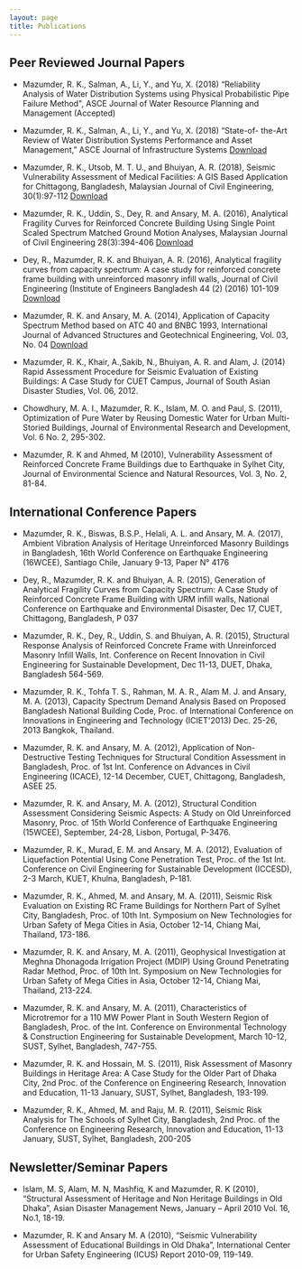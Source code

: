```yaml
---
layout: page
title: Publications
---
```


## Peer Reviewed Journal Papers

* Mazumder, R. K., Salman, A., Li, Y., and Yu, X. (2018) “Reliability Analysis of Water Distribution Systems using Physical Probabilistic Pipe Failure Method", ASCE Journal of Water Resource Planning and Management (Accepted)

* Mazumder, R. K., Salman, A., Li, Y., and Yu, X. (2018) “State-of- the-Art Review of Water Distribution Systems Performance and Asset Management,” ASCE Journal of Infrastructure Systems [Download](https://ascelibrary.org/doi/abs/10.1061/(ASCE)IS.1943-555X.0000426)

* Mazumder, R. K., Utsob, M. T. U., and Bhuiyan, A. R. (2018), Seismic Vulnerability Assessment of Medical Facilities: A GIS Based Application for Chittagong, Bangladesh, Malaysian Journal of Civil Engineering, 30(1):97-112 [Download](https://mjce.utm.my/index.php/MJCE/article/view/168)

* Mazumder, R. K., Uddin, S., Dey, R. and Ansary, M. A. (2016), Analytical Fragility Curves for Reinforced Concrete Building Using Single Point Scaled Spectrum Matched Ground Motion Analyses, Malaysian Journal of Civil Engineering 28(3):394-406 [Download](https://mjce.utm.my/index.php/MJCE/article/view/170)

* Dey, R., Mazumder, R. K.  and Bhuiyan, A. R. (2016), Analytical fragility curves from capacity spectrum: A case study for reinforced concrete frame building with unreinforced masonry infill walls, Journal of Civil Engineering (Institute of Engineers Bangladesh  44 (2) (2016) 101-109 [Download](http://www.jce-ieb.org/doc_file/4402004.pdf)

* Mazumder, R. K. and Ansary, M. A. (2014), Application of Capacity Spectrum Method based on ATC 40 and BNBC 1993, International Journal of Advanced Structures and Geotechnical Engineering, Vol. 03, No. 04 [Download](http://basharesearch.com/1030411.html)

* Mazumder, R. K., Khair, A.,Sakib, N., Bhuiyan, A. R. and Alam, J. (2014) Rapid Assessment Procedure for Seismic Evaluation of Existing Buildings: A Case Study for CUET Campus, Journal of South Asian Disaster Studies, Vol. 06, 2012.

* Chowdhury, M. A. I., Mazumder, R. K., Islam, M. O. and Paul, S. (2011), Optimization of Pure Water by Reusing Domestic Water for Urban Multi-Storied Buildings, Journal of Environmental Research and Development, Vol. 6 No. 2, 295-302.

* Mazumder, R. K and Ahmed, M (2010), Vulnerability Assessment of Reinforced Concrete Frame Buildings due to Earthquake in Sylhet City, Journal of Environmental Science and Natural Resources, Vol. 3, No. 2, 81-84.

## International Conference Papers
* Mazumder, R. K., Biswas, B.S.P., Helali, A. L. and Ansary, M. A. (2017), Ambient Vibration Analysis of Heritage Unreinforced Masonry Buildings in Bangladesh, 16th World Conference on Earthquake Engineering (16WCEE), Santiago Chile, January 9-13, Paper N° 4176

* Dey, R., Mazumder, R. K. and Bhuiyan, A. R. (2015), Generation of Analytical Fragility Curves from Capacity Spectrum: A Case Study of Reinforced Concrete Frame Building with URM infill walls, National Conference on Earthquake and Environmental Disaster, Dec 17, CUET, Chittagong, Bangladesh, P 037

* Mazumder, R. K., Dey, R., Uddin, S. and Bhuiyan, A. R. (2015), Structural Response Analysis of Reinforced Concrete Frame with Unreinforced Masonry Infill Walls, Int. Conference on Recent Innovation in Civil Engineering for Sustainable Development, Dec 11-13, DUET, Dhaka, Bangladesh 564-569.

* Mazumder, R. K., Tohfa T. S., Rahman, M. A. R., Alam M. J. and Ansary, M. A. (2013), Capacity Spectrum Demand Analysis Based on Proposed Bangladesh National Building Code, Proc. of International Conference on Innovations in Engineering and Technology (ICIET'2013) Dec. 25-26, 2013 Bangkok, Thailand.

* Mazumder, R. K. and Ansary, M. A. (2012), Application of Non-Destructive Testing Techniques for Structural Condition Assessment in Bangladesh, Proc. of 1st Int. Conference on Advances in Civil Engineering (ICACE), 12-14 December, CUET, Chittagong, Bangladesh, ASEE 25.

* Mazumder, R. K. and Ansary, M. A. (2012), Structural Condition Assessment Considering Seismic Aspects: A Study on Old Unreinforced Masonry, Proc. of 15th World Conference of Earthquake Engineering (15WCEE), September, 24-28, Lisbon, Portugal, P-3476.

* Mazumder, R. K., Murad, E. M. and Ansary, M. A. (2012), Evaluation of Liquefaction Potential Using Cone Penetration Test, Proc. of the 1st Int. Conference on Civil Engineering for Sustainable Development (ICCESD), 2-3 March, KUET, Khulna, Bangladesh, P-181.

* Mazumder, R. K., Ahmed, M. and Ansary, M. A. (2011), Seismic Risk Evaluation on Existing RC Frame Buildings for Northern Part of Sylhet City, Bangladesh, Proc. of 10th Int. Symposium on New Technologies for Urban Safety of Mega Cities in Asia, October 12-14, Chiang Mai, Thailand, 173-186.

* Mazumder, R. K. and Ansary, M. A. (2011), Geophysical Investigation at Meghna Dhonagoda Irrigation Project (MDIP) Using Ground Penetrating Radar Method, Proc. of 10th Int. Symposium on New Technologies for Urban Safety of Mega Cities in Asia, October 12-14, Chiang Mai, Thailand, 213-224.

* Mazumder, R. K. and Ansary, M. A. (2011), Characteristics of Microtremor for a 110 MW Power Plant in South Western Region of Bangladesh, Proc. of the Int. Conference on Environmental Technology & Construction Engineering for Sustainable Development, March 10-12, SUST, Sylhet, Bangladesh, 747-755.

* Mazumder, R. K. and Hossain, M. S. (2011), Risk Assessment of Masonry Buildings in Heritage Area: A Case Study for the Older Part of Dhaka City, 2nd Proc. of the Conference on Engineering Research, Innovation and Education, 11-13 January, SUST, Sylhet, Bangladesh, 193-199.

* Mazumder, R. K., Ahmed, M. and Raju, M. R. (2011), Seismic Risk Analysis for The Schools of Sylhet City, Bangladesh, 2nd Proc. of the Conference on Engineering Research, Innovation and Education, 11-13 January, SUST, Sylhet, Bangladesh, 200-205

## Newsletter/Seminar Papers 
* Islam, M. S, Alam, M. N, Mashfiq, K and Mazumder, R. K (2010), “Structural Assessment of Heritage and Non Heritage Buildings in Old Dhaka”, Asian Disaster Management News, January – April 2010 Vol. 16, No.1, 18-19.

* Mazumder, R. K and Ansary M. A (2010), “Seismic Vulnerability Assessment of Educational Buildings in Old Dhaka”, International Center for Urban Safety Engineering (ICUS) Report 2010-09, 119-149.
